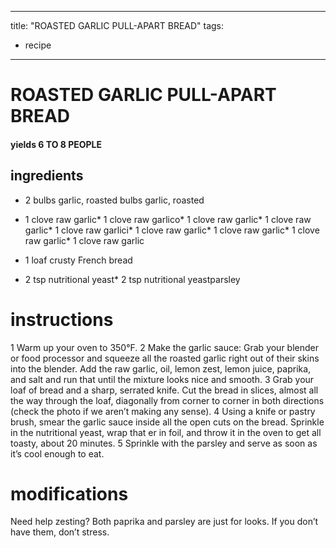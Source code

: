 

	
---
title: "ROASTED GARLIC PULL-APART BREAD"
tags:
  - recipe
---
# ROASTED GARLIC PULL-APART BREAD
#### yields 6 TO 8 PEOPLE
## ingredients
* 2 bulbs garlic, roasted bulbs garlic, roasted
* 1 clove raw garlic* 1 clove raw garlico* 1 clove raw garlic* 1 clove raw garlic* 1 clove raw garlici* 1 clove raw garlic* 1 clove raw garlic* 1 clove raw garlic* 1 clove raw garlic
* 1 loaf crusty French bread

* 2 tsp nutritional yeast* 2 tsp nutritional yeastparsley


# instructions
1 Warm up your oven to 350°F.
2 Make the garlic sauce: Grab your blender or food processor and squeeze all the roasted garlic right out of their skins into the blender. Add the raw garlic, oil, lemon zest, lemon juice, paprika, and salt and run that    until the mixture looks nice and smooth.
3 Grab your loaf of bread and a sharp, serrated knife. Cut the bread in slices, almost all the way through the loaf, diagonally from corner to corner in both directions (check the photo if we aren’t making any  sense).
4 Using a knife or pastry brush, smear the garlic sauce inside all the open cuts on the bread. Sprinkle in the nutritional yeast, wrap that  er in foil, and throw it in the oven to get all toasty, about 20 minutes.
5 Sprinkle with the parsley and serve as soon as it’s cool enough to eat.

# modifications

Need help zesting?
 Both paprika and parsley are just for looks. If you don’t have them, don’t stress.
 
	

